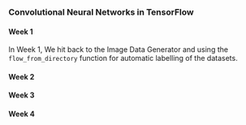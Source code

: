 ### Convolutional Neural Networks in TensorFlow

#### Week 1
In Week 1, We hit back to the Image Data Generator and using the `flow_from_directory` function for automatic labelling of the datasets.

#### Week 2


#### Week 3


#### Week 4
